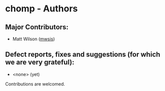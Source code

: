 # chomp - Authors <!-- omit in toc -->

## Major Contributors:

* Matt Wilson ([mwsis](https://github.com/mwsis))


## Defect reports, fixes and suggestions (for which we are very grateful):

* \<none> (yet)


Contributions are welcomed.


<!-- ########################### end of file ########################### -->

